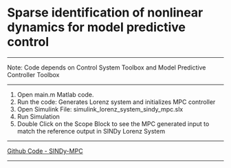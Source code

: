 # Sparse identification of nonlinear dynamics for model predictive control
***
Note: Code depends on Control System Toolbox and Model Predictive Controller Toolbox
***
1. Open main.m Matlab code.
2. Run the code: Generates Lorenz system and initializes MPC controller
3. Open Simulink File: simulink_lorenz_system_sindy_mpc.slx
4. Run Simulation
5. Double Click on the Scope Block to see the MPC generated input to match the reference output in SINDy Lorenz System
***
[Github Code - SINDy-MPC](https://github.com/silentkarmi/project_sparse_identification)
***